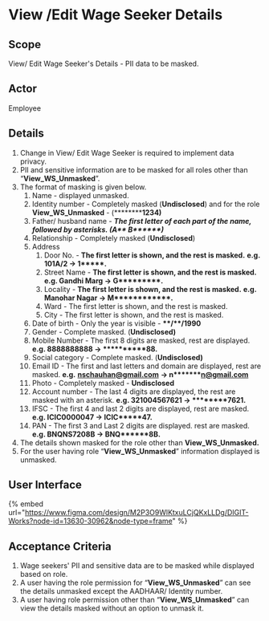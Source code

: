 # View /Edit Wage Seeker Details

## Scope

View/ Edit Wage Seeker's Details - PII data to be masked.

## **Actor**

Employee

## **Details**

1. Change in View/ Edit Wage Seeker is required to implement data privacy.
2. PII and sensitive information are to be masked for all roles other than “**View\_WS\_Unmasked**”.
3. The format of masking is given below.
   1. Name - displayed unmasked.
   2. Identity number - Completely masked (**Undisclosed**) and for the role **View\_WS\_Unmasked** - (\*\*\*\*\*\*\*\***1234)**
   3. Father/ husband name - _**The first letter of each part of the name, followed by asterisks. (A\*\* B\*\*\*\*\*\*)**_
   4. Relationship - Completely masked (**Undisclosed**)
   5. Address
      1. Door No. - **The first letter is shown, and the rest is masked.** **e.g. 101A/2 → 1\*\*\*\*\*.**
      2. Street Name - **The first letter is shown, and the rest is masked.** **e.g. Gandhi Marg → G\*\*\*\*\*\*\*\*\*.**
      3. Locality - **The first letter is shown, and the rest is masked.** **e.g. Manohar Nagar → M\*\*\*\*\*\*\*\*\*\*\*\*.**
      4. Ward - The first letter is shown, and the rest is masked.
      5. City - The first letter is shown, and the rest is masked.
   6. Date of birth - Only the year is visible - **\*\*/\*\*/1990**
   7. Gender - Complete masked. (**Undisclosed)**
   8. Mobile Number - The first 8 digits are masked, rest are displayed. **e.g. 8888888888 → \*\*\*\*\*\*\*\*\*\*88.**
   9. Social category - Complete masked. (**Undisclosed)**
   10. Email ID - The first and last letters and domain are displayed, rest are masked. **e.g.** [**nschauhan@gmail.com**](mailto:nschauhan@gmail.com) **→ n\*\*\*\*\*\*\*n@gmail.com**
   11. Photo - Completely masked - **Undisclosed**
   12. Account number - The last 4 digits are displayed, the rest are masked with an asterisk. **e.g. 321004567621 → \*\*\*\*\*\*\*\*7621.**
   13. IFSC - The first 4 and last 2 digits are displayed, rest are masked. **e.g. ICIC0000047 → ICIC\*\*\*\*\*47.**
   14. PAN - The first 3 and Last 2 digits are displayed. rest are masked. **e.g. BNQNS7208B → BNQ\*\*\*\*\*\*8B.**
4. The details shown masked for the role other than **View\_WS\_Unmasked.**
5. For the user having role “**View\_WS\_Unmasked**” information displayed is unmasked.

## User Interface

{% embed url="https://www.figma.com/design/M2P3O9WlKtxuLCjQKxLLDg/DIGIT-Works?node-id=13630-30962&node-type=frame" %}

## Acceptance Criteria

1. Wage seekers' PII and sensitive data are to be masked while displayed based on role.
2. A user having the role permission for “**View\_WS\_Unmasked**” can see the details unmasked except the AADHAAR/ Identity number.
3. A user having role permission other than “**View\_WS\_Unmasked**” can view the details masked without an option to unmask it.
